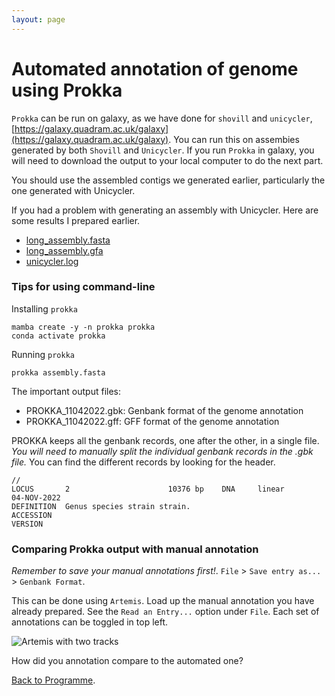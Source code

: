 ```yaml
---
layout: page
---
```


# Automated annotation of genome using Prokka 

`Prokka` can be run on galaxy, as we have done for `shovill` and `unicycler`, [https://galaxy.quadram.ac.uk/galaxy](https://galaxy.quadram.ac.uk/galaxy). You can run this on assembies generated by both `Shovill` and `Unicycler`. If you run `Prokka` in galaxy, you will need to download the output to your local computer to do the next part. 

You should use the assembled contigs we generated earlier, particularly the one generated with Unicycler.

If you had a problem with generating an assembly with Unicycler. Here are some results I prepared earlier. 

* [long_assembly.fasta](/seq-analysis/long_assembly.fasta)
* [long_assembly.gfa](/seq-analysis/long_assembly.gfa)
* [unicycler.log](/seq-analysis/unicycler.log)

### Tips for using command-line

Installing `prokka`
```
mamba create -y -n prokka prokka
conda activate prokka
```

Running `prokka`
```
prokka assembly.fasta
```

The important output files:

* PROKKA_11042022.gbk: Genbank format of the genome annotation
* PROKKA_11042022.gff: GFF format of the genome annotation

PROKKA keeps all the genbank records, one after the other, in a single file. *You will need to manually split the individual genbank records in the .gbk file.* You can find the different records by looking for the header. 

```
//
LOCUS       2                      10376 bp    DNA     linear       04-NOV-2022
DEFINITION  Genus species strain strain.
ACCESSION   
VERSION
```

### Comparing Prokka output with manual annotation

*Remember to save your manual annotations first!*. `File` > `Save entry as...` > `Genbank Format`. 

This can be done using `Artemis`. Load up the manual annotation you have already prepared. See the `Read an Entry...` option under `File`. Each set of annotations can be toggled in top left. 

![Artemis with two tracks]({{site.baseurl}}/seq-analysis/art_compare.png)

How did you annotation compare to the automated one?

[Back to Programme]({{site.baseurl}}/modules/sequence-analysis/programme/).